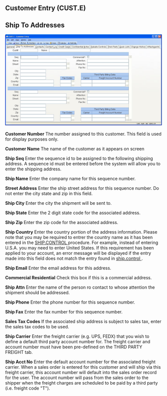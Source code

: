 ##  Customer Entry (CUST.E)

<PageHeader />

##  Ship To Addresses

![](./CUST-E-2.jpg)

**Customer Number** The number assigned to this customer. This field is used
for display purposes only.  
  
**Customer Name** The name of the customer as it appears on screen  
  
**Ship Seq** Enter the sequence id to be assigned to the following shipping
address. A sequence id must be entered before the system will allow you to
enter the shipping address.  
  
**Ship Name** Enter the company name for this sequence number.  
  
**Street Address** Enter the ship street address for this sequence number. Do
not enter the city state and zip in this field.  
  
**Ship City** Enter the city the shipment will be sent to.  
  
**Ship State** Enter the 2 digit state code for the associated address.  
  
**Ship Zip** Enter the zip code for the associated address.  
  
**Ship Country** Enter the country portion of the address information. Please note that you may be required to entrer the country name as it has been entered in the [ SHIP.CONTROL ](../../../../duplicates/SHIP-CONTROL/README.md) procedure. For example, instead of entering U.S.A. you may need to enter United States. If this requirement has been applied to your account, an error message will be displayed if the entry made into this field does not match the entry found in [ ship.control ](../../../../MRK-OVERVIEW/MRK-ENTRY/SHIP-CONTROL/README.md) .   
  
**Ship Email** Enter the email address for this address.  
  
**Commercial Residential** Check this box if this is a commercial address.  
  
**Ship Attn** Enter the name of the person ro contact to whose attention the
shipment should be addressed.  
  
**Ship Phone** Enter the phone number for this sequence number.  
  
**Ship Fax** Enter the fax number for this sequence number.  
  
**Sales Tax Codes** If the associated ship address is subject to sales tax,
enter the sales tax codes to be used.  
  
**Ship Carrier** Enter the freight carrier (e.g. UPS, FEDX) that you wish to
define a default third party account number for. The freight carrier and
account number must have been pre-defined on the THIRD PARTY FREIGHT tab.  
  
**Ship Acct No** Enter the default account number for the associated freight
carrier. When a sales order is entered for this customer and will ship via
this freight carrier, this account number will default into the sales order
record for the user. The account number will pass from the sales order to the
shipper when the freight charges are scheduled to be paid by a third party
(i.e. freight code "T").  
  
  
<badge text= "Version 8.10.57" vertical="middle" />

<PageFooter />